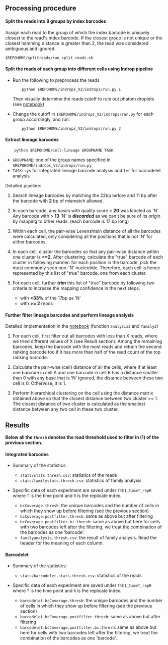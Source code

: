 ## Processing procedure
#### Split the reads into 8 groups by index barcodes
Assign each read to the group of which the index barcode is uniquely closest to the read's index barcode. If the closest group is not unique or the closest hamming distance is greater than 2, the read was considered ambiguous and ignored.

```
$REPOHOME/splitreads/run_split_reads.sh
```

#### Split the reads of each group into different cells using Indrop pipeline
+ Run the following to preprocess the reads
	
	```
		python $REPOHOME/indrops_V2/indrops/run.py 1
	```

  Then visually determine the reads cutoff to rule out phatom droplets (see [notebook](https://github.com/gifford-lab/lineage_tracing/blob/master/results/round2_Sept_2016/notebook.ipynb))

+ Change the cutoff in `$REPOHOME/indrops_V2/indrops/run.py` for each group accordingly, and run:

	```
		python $REPOHOME/indrops_V2/indrops/run.py 2
	```

#### Extract lineage barcodes

```
	python $REPOHOME/cell-lineage GROUPNAME TASK
```
+ `GROUPNAME`: one of the group names specified in `$REPOHOME/indrops_V2/indrops/run.py`
+ `TASK`: `sys` for integrated lineage barcode analysis and `let` for barcodelet analysis

Detailed pipeline:

1. Search lineage barcodes by matching the 22bp before and 11 bp after the barcode with **2** bp of mismatch allowed.  

2. In each barcode, any bases with quality score < **20** was labeled as 'N'. Any barcode with > **13** 'N' is _**discarded**_ as we can't be sure of its origin by mapping to other reads. (each barcode is 17 bp long)

3. Within each cell, the pair-wise Levenshtein distance of all the barcodes were calculated, only considering all the positions that is not 'N' for either barcodes.

4. In each cell, cluster the barcodes so that any pair-wise distance within one cluster is **<=2**.  After clustering, calculate the "true" barcode of each cluster in following manner: for each position in the barcode, pick the most commonly seen non-'N' nucleotide. Therefore, each cell is hence represented by this list of "true" barcode, one from each cluster.

5. For each cell, further _**trim**_ this list of "true" barcode by following two criteria to increase the mapping confidence in the next steps. 
	* with **<33%** of the 17bp as 'N'
	* with **>= 2** reads 


#### Further filter lineage barcodes and perform lineage analysis
Detailed implementation in the [notebook](https://github.com/gifford-lab/lineage_tracing/blob/master/results/round2_Sept_2016/notebook.ipynb) (function `analysis2` and `family2`)

1.	For each cell, first filter out all barcodes with less than X reads, where we tried different values of X (see Result section). Among the remaining barcodes, keep the barcode with the most reads and retrain the second ranking barcode too if it has more than half of the read count of the top ranking barcode.

2. Calculate the pair-wise (cell) distance of all the cells, where if at least one barcode in cell A and one barcode in cell B has a distance smaller than 0 with any base that is 'N' ignored,  the distance between these two cell is 0. Otherwise, it is 1.

3. Perform hierarchical clustering on the cell using the distance matrix obtained above so that the closest distance between two cluster >= 1.  The closest distance of two cluster is calculated as the smallest distance between any two cell in these two cluster.

## Results
**Below all the `thresh` denotes the read threshold used to filter in (1) of the previous section.**

#### Integrated barcodes

+ Summary of the statistics:
	+ `stats/stats.thresh.csv`: statistics of the reads
	+ `stats/familystats.thresh.csv`: statistics of family analysis

+ Specific data of each experiment are saved under `fth1_timeT_repR` where `T` is the time point and `R` is the replicate index.
	+ `bcCoverage.thresh`: the unique barcodes and the number of cells in which they show up before filtering (see the previous section)
	+ `bcCoverage.postfilter.thresh`: same as above but after filtering
	+ `bcCoverage.postfilter.bi.thresh`: same as above but here for cells with two barcodes left after the filtering, we treat the combination of the barcodes as one 'barcode'.
	+ `familyanalysis.thresh.csv`: the result of family analysis. Read the header for the meaning of each column.

#### Barcodelet
+ Summary of the statistics:
	+ `stats/barcodelet.stats.thresh.csv`: statistics of the reads

+ Specific data of each experiment are saved under `fth1_timeT_repR` where `T` is the time point and `R` is the replicate index.
	+ `barcodelet.bcCoverage.thresh`: the unique barcodes and the number of cells in which they show up before filtering (see the previous section)
	+ `barcodelet.bcCoverage.postfilter.thresh`: same as above but after filtering
	+ `barcodelet.bcCoverage.postfilter.bi.thresh`: same as above but here for cells with two barcodes left after the filtering, we treat the combination of the barcodes as one 'barcode'.
